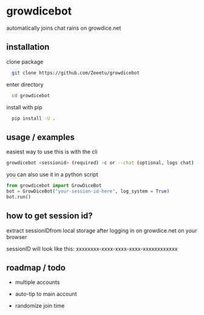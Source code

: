 # growdicebot

automatically joins chat rains on growdice.net

## installation

clone package

```bash
  git clone https://github.com/Zeeetu/growdicebot
```

enter directory

```bash
  cd growdicebot
```

install with pip

```bash
  pip install -U .
```

## usage / examples

easiest way to use this is with the cli

```sh
growdicebot <sessionid> (required) -c or --chat (optional, logs chat) -s or --system (optional, logs system messages)
```

you can also use it in a python script

```python
from growdicebot import GrowDiceBot
bot = GrowDiceBot("your-session-id-here", log_system = True)
bot.run()
```

## how to get session id?

extract sessionIDfrom local storage after logging in on growdice.net on your browser

sessionID will look like this: xxxxxxxx-xxxx-xxxx-xxxx-xxxxxxxxxxxx

## roadmap / todo

- multiple accounts

- auto-tip to main account

- randomize join time
